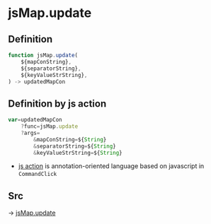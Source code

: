 # jsMap.update

## Definition

```js.js
function jsMap.update(
	${mapConString},
	${separatorString},
	${keyValueStrString},
) -> updatedMapCon
```


## Definition by js action

```js.js
var=updatedMapCon
	?func=jsMap.update
	?args=
		&mapConString=${String}
		&separatorString=${String}
		&keyValueStrString=${String}
```

- [js action](#) is annotation-oriented language based on javascript in `CommandClick`



## Src

-> [jsMap.update](https://github.com/puutaro/CommandClick/blob/master/app/src/main/java/com/puutaro/commandclick/fragment_lib/terminal_fragment/js_interface/JsMap.kt#L41)


